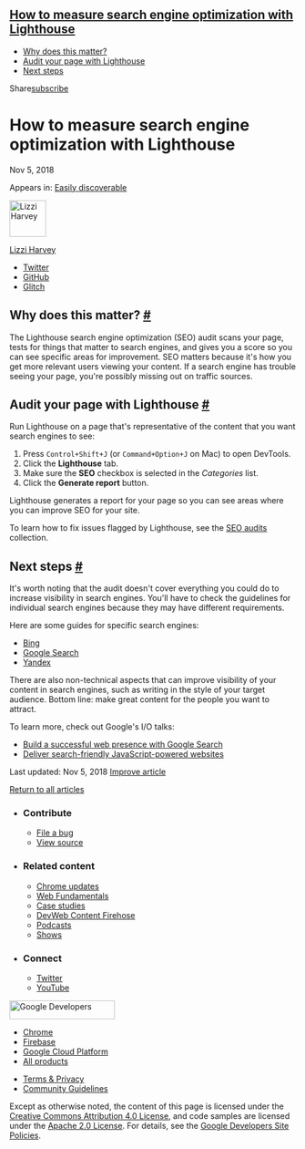 





<a href="#how-to-measure-search-engine-optimization-with-lighthouse" class="w-toc__header--link">How to measure search engine optimization with Lighthouse</a>
--------------------------------------------------------------------------------------------------------------------------------------------------------------

-   [Why does this matter?](#why-does-this-matter)
-   [Audit your page with Lighthouse](#audit-your-page-with-lighthouse)
-   [Next steps](#next-steps)

Share<a href="/newsletter/" class="gc-analytics-event w-actions__fab w-actions__fab--subscribe"><span>subscribe</span></a>

How to measure search engine optimization with Lighthouse
=========================================================

Nov 5, 2018

<span class="w-post-signpost__title">Appears in:</span> <a href="/discoverable" class="w-post-signpost__link">Easily discoverable</a>

[<img src="https://web-dev.imgix.net/image/admin/qAnatGOMJMeJhHbHwbWp.jpg?auto=format&amp;fit=crop&amp;h=64&amp;w=64" alt="Lizzi Harvey" class="w-author__image" sizes="(min-width: 64px) 64px, calc(100vw - 48px)" srcset="https://web-dev.imgix.net/image/admin/qAnatGOMJMeJhHbHwbWp.jpg?fit=crop&amp;h=64&amp;w=64&amp;auto=format&amp;dpr=1&amp;q=75, https://web-dev.imgix.net/image/admin/qAnatGOMJMeJhHbHwbWp.jpg?fit=crop&amp;h=64&amp;w=64&amp;auto=format&amp;dpr=2&amp;q=50 2x, https://web-dev.imgix.net/image/admin/qAnatGOMJMeJhHbHwbWp.jpg?fit=crop&amp;h=64&amp;w=64&amp;auto=format&amp;dpr=3&amp;q=35 3x, https://web-dev.imgix.net/image/admin/qAnatGOMJMeJhHbHwbWp.jpg?fit=crop&amp;h=64&amp;w=64&amp;auto=format&amp;dpr=4&amp;q=23 4x, https://web-dev.imgix.net/image/admin/qAnatGOMJMeJhHbHwbWp.jpg?fit=crop&amp;h=64&amp;w=64&amp;auto=format&amp;dpr=5&amp;q=20 5x" width="64" height="64" />](/authors/ekharvey/)

<a href="/authors/ekharvey/" class="w-author__name-link">Lizzi Harvey</a>

-   <a href="https://twitter.com/HarveyLizzi" class="w-author__link">Twitter</a>
-   <a href="https://github.com/ekharvey" class="w-author__link">GitHub</a>
-   <a href="https://glitch.com/@ekharvey" class="w-author__link">Glitch</a>

Why does this matter? <a href="#why-does-this-matter" class="w-headline-link">#</a>
-----------------------------------------------------------------------------------

The Lighthouse search engine optimization (SEO) audit scans your page, tests for things that matter to search engines, and gives you a score so you can see specific areas for improvement. SEO matters because it's how you get more relevant users viewing your content. If a search engine has trouble seeing your page, you're possibly missing out on traffic sources.

Audit your page with Lighthouse <a href="#audit-your-page-with-lighthouse" class="w-headline-link">#</a>
--------------------------------------------------------------------------------------------------------

Run Lighthouse on a page that's representative of the content that you want search engines to see:

1.  Press `Control+Shift+J` (or `Command+Option+J` on Mac) to open DevTools.
2.  Click the **Lighthouse** tab.
3.  Make sure the **SEO** checkbox is selected in the *Categories* list.
4.  Click the **Generate report** button.

Lighthouse generates a report for your page so you can see areas where you can improve SEO for your site.

To learn how to fix issues flagged by Lighthouse, see the [SEO audits](/lighthouse-seo) collection.

Next steps <a href="#next-steps" class="w-headline-link">#</a>
--------------------------------------------------------------

It's worth noting that the audit doesn't cover everything you could do to increase visibility in search engines. You'll have to check the guidelines for individual search engines because they may have different requirements.

Here are some guides for specific search engines:

-   [Bing](https://www.bing.com/webmaster/help/webmaster-guidelines-30fba23a)
-   [Google Search](https://support.google.com/webmasters/answer/35769)
-   [Yandex](https://webmaster.yandex.com/)

There are also non-technical aspects that can improve visibility of your content in search engines, such as writing in the style of your target audience. Bottom line: make great content for the people you want to attract.

To learn more, check out Google's I/O talks:

-   [Build a successful web presence with Google Search](https://www.youtube.com/watch?v=NO-sdBzb1Hc)
-   [Deliver search-friendly JavaScript-powered websites](https://www.youtube.com/watch?v=PFwUbgvpdaQ)

<span class="w-mr--sm">Last updated: Nov 5, 2018 </span>[Improve article](https://github.com/GoogleChrome/web.dev/blob/master/src/site/content/en/discoverable/pass-lighthouse-seo-audit/index.md)

<a href="/discoverable" class="gc-analytics-event w-article-navigation__link w-article-navigation__link--back w-article-navigation__link--single">Return to all articles</a>

-   ### Contribute

    -   <a href="https://github.com/GoogleChrome/web.dev/issues/new?assignees=&amp;labels=bug&amp;template=bug_report.md&amp;title=" class="w-footer__linkbox-link">File a bug</a>
    -   <a href="https://github.com/googlechrome/web.dev" class="w-footer__linkbox-link">View source</a>

-   ### Related content

    -   <a href="https://blog.chromium.org/" class="w-footer__linkbox-link">Chrome updates</a>
    -   <a href="https://developers.google.com/web/" class="w-footer__linkbox-link">Web Fundamentals</a>
    -   <a href="https://developers.google.com/web/showcase/" class="w-footer__linkbox-link">Case studies</a>
    -   <a href="https://devwebfeed.appspot.com/" class="w-footer__linkbox-link">DevWeb Content Firehose</a>
    -   <a href="/podcasts/" class="w-footer__linkbox-link">Podcasts</a>
    -   <a href="/shows/" class="w-footer__linkbox-link">Shows</a>

-   ### Connect

    -   <a href="https://www.twitter.com/ChromiumDev" class="w-footer__linkbox-link">Twitter</a>
    -   <a href="https://www.youtube.com/user/ChromeDevelopers" class="w-footer__linkbox-link">YouTube</a>

<a href="https://developers.google.com/" class="w-footer__utility-logo-link"><img src="/images/lockup-color.png" alt="Google Developers" class="w-footer__utility-logo" width="185" height="33" /></a>

-   <a href="https://developer.chrome.com/" class="w-footer__utility-link">Chrome</a>
-   <a href="https://firebase.google.com/" class="w-footer__utility-link">Firebase</a>
-   <a href="https://cloud.google.com/" class="w-footer__utility-link">Google Cloud Platform</a>
-   <a href="https://developers.google.com/products" class="w-footer__utility-link">All products</a>

<!-- -->

-   <a href="https://policies.google.com/" class="w-footer__utility-link">Terms &amp; Privacy</a>
-   <a href="/community-guidelines/" class="w-footer__utility-link">Community Guidelines</a>

Except as otherwise noted, the content of this page is licensed under the [Creative Commons Attribution 4.0 License](https://creativecommons.org/licenses/by/4.0/), and code samples are licensed under the [Apache 2.0 License](https://www.apache.org/licenses/LICENSE-2.0). For details, see the [Google Developers Site Policies](https://developers.google.com/terms/site-policies).
